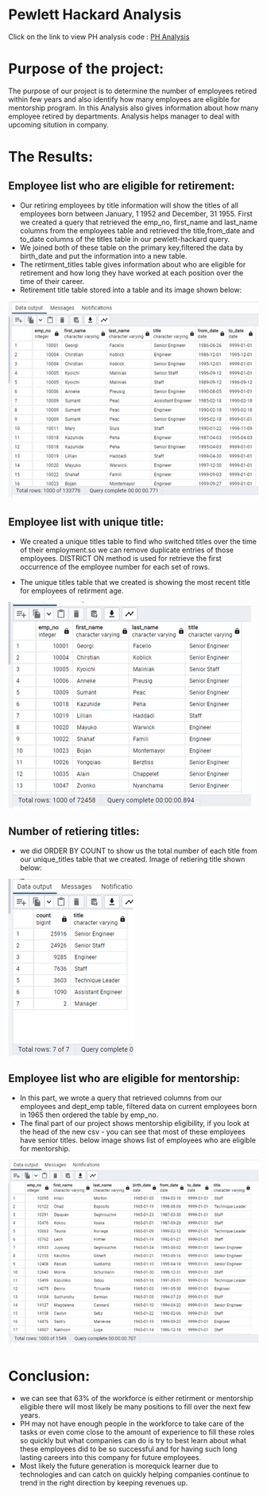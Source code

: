 # Pewlett Hackard Analysis
Click on the link to view PH analysis code :  [PH Analysis](https://github.com/miralchangela/Pewlett-Hackard-Analysis/blob/main/Assignment_solution.sql)

# Purpose of the project:

The purpose of our project is to determine the number of employees retired within few years and also identify how many employees are eligible for mentorship program. In this Analysis also gives information about how many employee retired by departments. Analysis helps manager to deal with upcoming sitution in company.

# The Results:

## Employee list who are eligible for retirement:

- Our retiring employees by title information will show the titles of all employees born between January, 1 1952 and December, 31 1955. First we created a query that retrieved the emp_no, first_name and last_name columns from the employees table and retrieved the title,from_date and to_date columns of the titles table in our pewlett-hackard query.
- We joined both of these table on the primary key,filtered the data by birth_date and put the information into a new table.
- The retirment_titles table gives information about who are eligible for retirement and how long they have worked at each position over the time of their career.
- Retirement title table stored into a table and its image shown below:

![retirement_titles](https://github.com/miralchangela/Pewlett-Hackard-Analysis/blob/main/table%20images/retirement_titles.png)

## Employee list with unique title:

- We created a unique titles table to find who switched titles over the time of their employment.so we can remove duplicate entries of those employees. DISTRICT ON method is used for retrieve the first occurrence of the employee number for each set of rows.

- The unique titles table that we created is showing the most recent title for employees of retirment age.

![unique_titles](https://github.com/miralchangela/Pewlett-Hackard-Analysis/blob/main/table%20images/unique_titles.png)

## Number of retiering titles:

- we did ORDER BY COUNT to show us the total number of each title from our unique_titles table that we created. Image of retiering title shown below:

![retiering_titles](https://github.com/miralchangela/Pewlett-Hackard-Analysis/blob/main/table%20images/retiring_titles.png)

## Employee list who are eligible for mentorship:

- In this part, we wrote a query that retrieved columns from our employees and dept_emp table, filtered data on current employees born in 1965 then ordered the table by emp_no.
- The final part of our project shows mentorship eligibility, if you look at the head of the new csv - you can see that most of these employees have senior titles. below image shows list of employees who are eligible for mentorship.

![mentorship_eligibility](https://github.com/miralchangela/Pewlett-Hackard-Analysis/blob/main/table%20images/mentorship_eligibility.png)

# Conclusion:

- we can see that 63% of the workforce is either retirment or mentorship eligible there will most likely be many positions to fill over the next few years. 
- PH may not have enough people in the workforce to take care of the tasks or even come close to the amount of experience to fill these roles so quickly but what companies can do is try to best learn about what these employees did to be so successful and for having such long lasting careers into this company for future employees. 
- Most likely the future generation is morequick learner due to technologies and can catch on quickly helping companies continue to trend in the right direction by keeping revenues up.


